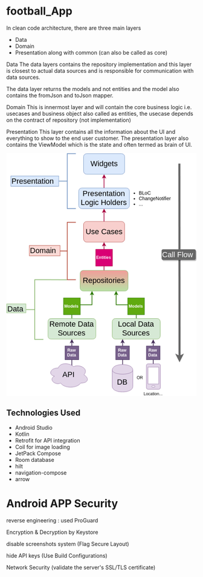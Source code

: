 # football_App


In clean code architecture, there are three main layers
* Data
* Domain
* Presentation along with
common (can also be called as core)

Data
The data layers contains the repository implementation and this layer is closest to actual data sources and is responsible for communication with data sources.

The data layer returns the models and not entities and the model also contains the fromJson and toJson mapper.

Domain
This is innermost layer and will contain the core business logic i.e. usecases and business object also called as entities, the usecase depends on the contract of repository (not implementation)

Presentation
This layer contains all the information about the UI and everything to show to the end user customer. The presentation layer also contains the ViewModel which is the state  and often termed as brain of UI.

![Clean-Architecture-Flutter-Diagram (1).webp](screenshot%2FClean-Architecture-Flutter-Diagram%20%281%29.webp)


## Technologies Used

- Android Studio
- Kotlin
- Retrofit for API integration
- Coil for image loading
- JetPack Compose
- Room database
- hilt
- navigation-compose
- arrow


# Android APP Security
reverse engineering : used ProGuard

Encryption & Decryption by Keystore 

disable screenshots system (Flag Secure Layout)

hide API keys (Use Build Configurations)

Network Security (validate the server's SSL/TLS certificate)

